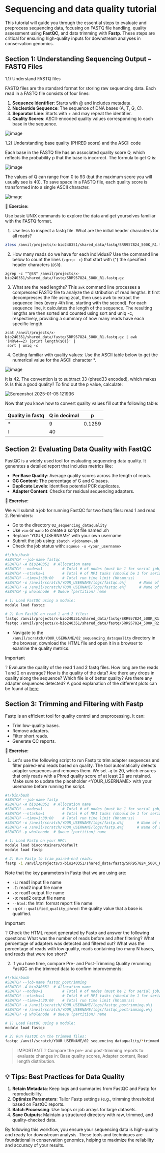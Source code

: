 # Sequencing and data quality tutorial

This tutorial will guide you through the essential steps to evaluate and preprocess sequencing data, focusing on FASTQ file handling, quality assessment using **FastQC**, and data trimming with **Fastp**. These steps are critical for ensuring high-quality inputs for downstream analyses in conservation genomics.

## Section 1: Understanding Sequencing Output – FASTQ Files

1.1) Understand FASTQ files 

FASTQ files are the standard format for storing raw sequencing data. Each read in a FASTQ file consists of four lines:

1.	**Sequence Identifier**: Starts with @ and includes metadata.
2.	**Nucleotide Sequence**: The sequence of DNA bases (A, T, G, C).
3.	**Separator Line**: Starts with + and may repeat the identifier.
4.	**Quality Scores**: ASCII-encoded quality values corresponding to each base in the sequence.

![image](https://github.com/user-attachments/assets/5ffbd3ff-adb8-4fb0-81bc-4c66609771bd)

1.2) Understanding base quality (PHRED score) and the ASCII code

Each base in the FASTQ file has an associated quality score Q, which reflects the probability p that the base is incorrect. The formula to get Q is:

![image](https://github.com/user-attachments/assets/e8f0e2b2-5112-4ebc-888c-3126d8886ec0)

The values of Q can range from 0 to 93 (but the maximum score you will usually see is 40). To save space in a FASTQ file, each quality score is transformed into a single ASCII character.

![image](https://github.com/user-attachments/assets/5d0a8f1b-4a1d-4777-b8c9-a4325d242560)

📝 **Exercise:**

Use basic UNIX commands to explore the data and get yourselves familiar with the FASTQ format. 

1) Use less to inspect a fastq file. What are the initial header characters for all reads?

```bash
zless /anvil/projects/x-bio240351/shared_data/fastq/SRR957824_500K_R1.fastq.gz
```

2) How many reads do we have for each individual? Use the command line below to count the lines (`zgrep -c`) that start with (`^`) the specified header characters (`@SR`).

```
zgrep -c "^@SR" /anvil/projects/x-bio240351/shared_data/fastq/SRR957824_500K_R1.fastq.gz
```

3) What are the read lengths? This `awk` command line processes a compressed FASTQ file to analyze the distribution of read lengths. It first decompresses the file using zcat, then uses awk to extract the sequence lines (every 4th line, starting with the second). For each sequence line, it calculates the length of the sequence. The resulting lengths are then sorted and counted using sort and uniq -c, respectively, providing a summary of how many reads have each specific length.

```
zcat /anvil/projects/x-bio240351/shared_data/fastq/SRR957824_500K_R1.fastq.gz | awk '(NR%4==2) {print length($0)}' |
 sort | uniq -c
```

4) Getting familiar with quality values:
Use the ASCII table below to get the numerical value for the ASCII character *.

![image](https://github.com/user-attachments/assets/eb398136-18e2-44b7-a4d1-74d2b9de937f)

It is 42. The convention is to subtract 33 (phred33 encoded), which makes 9. Is this a good quality? To find out the p value, calculate:

![Screenshot 2025-01-05 121936](https://github.com/user-attachments/assets/8df4b8c6-c639-49fb-a28b-39016cac6158)

Now that you know how to convert quality values fill out the following table:

|Quality in fastq |	Q in decimal |	p|
|---|---|---|
| *| 9|  0.1259|
| I |	40	|  |


## Section 2: Evaluating Data Quality with FastQC

FastQC is a widely used tool for evaluating sequencing data quality. It generates a detailed report that includes metrics like:

- **Per Base Quality**: Average quality scores across the length of reads.
- **GC Content**: The percentage of G and C bases.
- **Duplicate Levels**: Identifies potential PCR duplicates.
- **Adapter Content**: Checks for residual sequencing adapters.


📝 **Exercise:**

We will submit a job for running FastQC for two fastq files: read 1 and read 2. Reminders:
- Go to the directory `02_sequencing_dataquality`
- Use `vim` or `nano` to create a script file named <jobname>.sh
- Replace 'YOUR_USERNAME' with your own username
- Submit the job using: `sbatch <jobname>.sh`
- Check the job status with: `squeue -u <your_username>`

```bash
#!/bin/bash
#SBATCH --job-name fastqc
#SBATCH -A bio240351  # Allocation name
#SBATCH --nodes=1         # Total # of nodes (must be 1 for serial job)
#SBATCH --ntasks=1        # Total # of MPI tasks (should be 1 for serial job)
#SBATCH --time=1:30:00    # Total run time limit (hh:mm:ss)
#SBATCH -o /anvil/scratch/YOUR_USERNAME/logs/fastqc.o%j      # Name of stdout output file
#SBATCH -e /anvil/scratch/YOUR_USERNAME/logs/fastqc.e%j      # Name of stderr error file
#SBATCH -p wholenode  # Queue (partition) name

# 1) Load FastQC using a module:
module load fastqc

# 2) Run FastQC on read 1 and 2 files:
fastqc /anvil/projects/x-bio240351/shared_data/fastq/SRR957824_500K_R1.fastq.gz -o /anvil/scratch/YOUR_USERNAME/02_sequencing_dataquality
fastqc /anvil/projects/x-bio240351/shared_data/fastq/SRR957824_500K_R2.fastq.gz -o /anvil/scratch/YOUR_USERNAME/02_sequencing_dataquality
```

- Navigate to the `/anvil/scratch/YOUR_USERNAME/02_sequencing_dataquality` directory in the browser, download the HTML file and open it in a browser to examine the quality metrics.

> [!IMPORTANT]
> :grey_question: Evaluate the quality of the read 1 and 2 fastq files. How long are the reads 1 and 2 on average? How is the quality of the data? Are there any drops in quality along the sequence? Which file is of better quality? Are there any adapter sequences detected? A good explanation of the different plots can be found at [here](https://rtsf.natsci.msu.edu/genomics/technical-documents/fastqc-tutorial-and-faq.aspx?utm_source=chatgpt.com)

## Section 3: Trimming and Filtering with Fastp

Fastp is an efficient tool for quality control and preprocessing. It can:

- Trim low-quality bases.
- Remove adapters.
- Filter short reads.
- Generate QC reports.

📝 **Exercise:**

1) Let's use the following script to run Fastp to trim adapter sequences and filter paired-end reads based on quality. The tool automatically detects adapter sequences and removes them. We set `-q` to 20, which ensures that only reads with a Phred quality score of at least 20 are retained. Make sure to update the placeholder <YOUR_USERNAME> with your username before running the script.
   
```bash
#!/bin/bash
#SBATCH --job-name fastp
#SBATCH -A bio240351  # Allocation name
#SBATCH --nodes=1         # Total # of nodes (must be 1 for serial job)
#SBATCH --ntasks=1        # Total # of MPI tasks (should be 1 for serial job)
#SBATCH --time=1:30:00    # Total run time limit (hh:mm:ss)
#SBATCH -o /anvil/scratch/YOUR_USERNAME/logs/fastp.o%j      # Name of stdout output file
#SBATCH -e /anvil/scratch/YOUR_USERNAME/logs/fastp.e%j      # Name of stderr error file
#SBATCH -p wholenode  # Queue (partition) name

# 1) Load Fastp on your HPC:
module load biocontainers/default
module load fastp

# 2) Run Fastp to trim paired-end reads:
fastp -i /anvil/projects/x-bio240351/shared_data/fastq/SRR957824_500K_R1.fastq.gz -I /anvil/projects/x-bio240351/shared_data/fastq/SRR957824_500K_R2.fastq.gz -o /anvil/scratch/YOUR_USERNAME/02_sequencing_dataquality/SRR957824_500K_R1_trimmed.fastq -O /anvil/scratch/YOUR_USERNAME/02_sequencing_dataquality/SRR957824_500K_R2_trimmed.fastq --html fastp_report.html -q 20
```

Note that the key parameters in Fastp that we are using are:

- `-i`: read1 input file name
- `-I`: read2 input file name
- `-o`: read1 output file name
- `-O`: read2 output file name
- `--html`: the html format report file name
- `-q` or `--qualified_quality_phred`: the quality value that a base is qualified.

> [!IMPORTANT]
> :grey_question: Check the HTML report generated by Fastp and answer the following questions: What was the number of reads before and after filtering? What percentage of adapters was detected and filtered out? What was the percentage of reads with low quality, reads containing too many N bases, and reads that were too short?

2) If you have time, compare Pre- and Post-Trimming Quality rerunning FastQC on the trimmed data to confirm improvements:

```bash
#!/bin/bash
#SBATCH --job-name fastqc_postrimming
#SBATCH -A bio240351  # Allocation name
#SBATCH --nodes=1         # Total # of nodes (must be 1 for serial job)
#SBATCH --ntasks=1        # Total # of MPI tasks (should be 1 for serial job)
#SBATCH --time=1:30:00    # Total run time limit (hh:mm:ss)
#SBATCH -o /anvil/scratch/YOUR_USERNAME/logs/fastqc_postrimming.o%j      # Name of stdout output file
#SBATCH -e /anvil/scratch/YOUR_USERNAME/logs/fastqc_postrimming.e%j      # Name of stderr error file
#SBATCH -p wholenode  # Queue (partition) name

# 1) Load FastQC using a module:
module load fastqc

# 2) Run FastQC on the trimmed files:
fastqc /anvil/scratch/YOUR_USERNAME/02_sequencing_dataquality/*trimmed.fastq -o /anvil/scratch/YOUR_USERNAME/02_sequencing_dataquality
```

> IMPORTANT
> :grey_question: Compare the pre- and post-trimming reports to evaluate changes in: Base quality scores, Adapter content, Read length distribution.

## 💡 Tips: Best Practices for Data Quality

1.	**Retain Metadata**: Keep logs and summaries from FastQC and Fastp for reproducibility.
2.	**Optimize Parameters**: Tailor Fastp settings (e.g., trimming thresholds) based on FastQC reports.
3.	**Batch Processing**: Use loops or job arrays for large datasets.
4.	**Save Outputs**: Maintain a structured directory with raw, trimmed, and quality-checked data.


By following this workflow, you ensure your sequencing data is high-quality and ready for downstream analysis. These tools and techniques are foundational in conservation genomics, helping to maximize the reliability and accuracy of your results.
